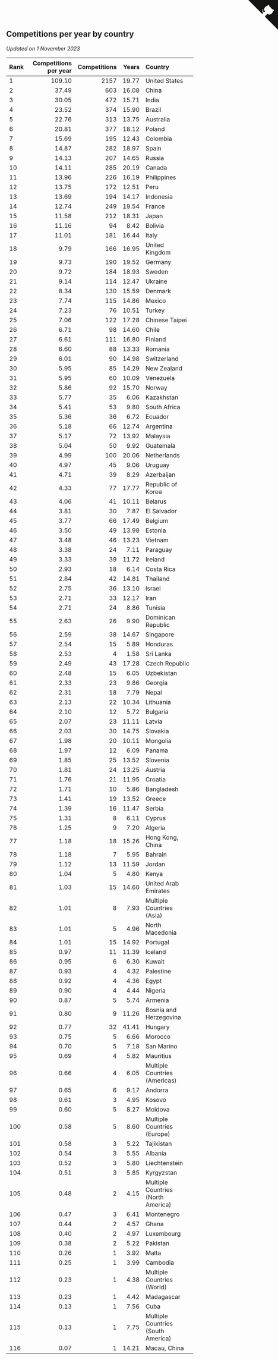 ## Competitions per year by country

*Updated on  1 November 2023*

| Rank | Competitions per year | Competitions | Years | Country |
| :--- | ---: | ---: | ---: | :--- |
| 1 | 109.10 | 2157 | 19.77 | United States |
| 2 | 37.49 | 603 | 16.08 | China |
| 3 | 30.05 | 472 | 15.71 | India |
| 4 | 23.52 | 374 | 15.90 | Brazil |
| 5 | 22.76 | 313 | 13.75 | Australia |
| 6 | 20.81 | 377 | 18.12 | Poland |
| 7 | 15.69 | 195 | 12.43 | Colombia |
| 8 | 14.87 | 282 | 18.97 | Spain |
| 9 | 14.13 | 207 | 14.65 | Russia |
| 10 | 14.11 | 285 | 20.19 | Canada |
| 11 | 13.96 | 226 | 16.19 | Philippines |
| 12 | 13.75 | 172 | 12.51 | Peru |
| 13 | 13.69 | 194 | 14.17 | Indonesia |
| 14 | 12.74 | 249 | 19.54 | France |
| 15 | 11.58 | 212 | 18.31 | Japan |
| 16 | 11.16 | 94 | 8.42 | Bolivia |
| 17 | 11.01 | 181 | 16.44 | Italy |
| 18 | 9.79 | 166 | 16.95 | United Kingdom |
| 19 | 9.73 | 190 | 19.52 | Germany |
| 20 | 9.72 | 184 | 18.93 | Sweden |
| 21 | 9.14 | 114 | 12.47 | Ukraine |
| 22 | 8.34 | 130 | 15.59 | Denmark |
| 23 | 7.74 | 115 | 14.86 | Mexico |
| 24 | 7.23 | 76 | 10.51 | Turkey |
| 25 | 7.06 | 122 | 17.28 | Chinese Taipei |
| 26 | 6.71 | 98 | 14.60 | Chile |
| 27 | 6.61 | 111 | 16.80 | Finland |
| 28 | 6.60 | 88 | 13.33 | Romania |
| 29 | 6.01 | 90 | 14.98 | Switzerland |
| 30 | 5.95 | 85 | 14.29 | New Zealand |
| 31 | 5.95 | 60 | 10.09 | Venezuela |
| 32 | 5.86 | 92 | 15.70 | Norway |
| 33 | 5.77 | 35 | 6.06 | Kazakhstan |
| 34 | 5.41 | 53 | 9.80 | South Africa |
| 35 | 5.36 | 36 | 6.72 | Ecuador |
| 36 | 5.18 | 66 | 12.74 | Argentina |
| 37 | 5.17 | 72 | 13.92 | Malaysia |
| 38 | 5.04 | 50 | 9.92 | Guatemala |
| 39 | 4.99 | 100 | 20.06 | Netherlands |
| 40 | 4.97 | 45 | 9.06 | Uruguay |
| 41 | 4.71 | 39 | 8.29 | Azerbaijan |
| 42 | 4.33 | 77 | 17.77 | Republic of Korea |
| 43 | 4.06 | 41 | 10.11 | Belarus |
| 44 | 3.81 | 30 | 7.87 | El Salvador |
| 45 | 3.77 | 66 | 17.49 | Belgium |
| 46 | 3.50 | 49 | 13.98 | Estonia |
| 47 | 3.48 | 46 | 13.23 | Vietnam |
| 48 | 3.38 | 24 | 7.11 | Paraguay |
| 49 | 3.33 | 39 | 11.72 | Ireland |
| 50 | 2.93 | 18 | 6.14 | Costa Rica |
| 51 | 2.84 | 42 | 14.81 | Thailand |
| 52 | 2.75 | 36 | 13.10 | Israel |
| 53 | 2.71 | 33 | 12.17 | Iran |
| 54 | 2.71 | 24 | 8.86 | Tunisia |
| 55 | 2.63 | 26 | 9.90 | Dominican Republic |
| 56 | 2.59 | 38 | 14.67 | Singapore |
| 57 | 2.54 | 15 | 5.89 | Honduras |
| 58 | 2.53 | 4 | 1.58 | Sri Lanka |
| 59 | 2.49 | 43 | 17.28 | Czech Republic |
| 60 | 2.48 | 15 | 6.05 | Uzbekistan |
| 61 | 2.33 | 23 | 9.86 | Georgia |
| 62 | 2.31 | 18 | 7.79 | Nepal |
| 63 | 2.13 | 22 | 10.34 | Lithuania |
| 64 | 2.10 | 12 | 5.72 | Bulgaria |
| 65 | 2.07 | 23 | 11.11 | Latvia |
| 66 | 2.03 | 30 | 14.75 | Slovakia |
| 67 | 1.98 | 20 | 10.11 | Mongolia |
| 68 | 1.97 | 12 | 6.09 | Panama |
| 69 | 1.85 | 25 | 13.52 | Slovenia |
| 70 | 1.81 | 24 | 13.25 | Austria |
| 71 | 1.76 | 21 | 11.95 | Croatia |
| 72 | 1.71 | 10 | 5.86 | Bangladesh |
| 73 | 1.41 | 19 | 13.52 | Greece |
| 74 | 1.39 | 16 | 11.47 | Serbia |
| 75 | 1.31 | 8 | 6.11 | Cyprus |
| 76 | 1.25 | 9 | 7.20 | Algeria |
| 77 | 1.18 | 18 | 15.26 | Hong Kong, China |
| 78 | 1.18 | 7 | 5.95 | Bahrain |
| 79 | 1.12 | 13 | 11.59 | Jordan |
| 80 | 1.04 | 5 | 4.80 | Kenya |
| 81 | 1.03 | 15 | 14.60 | United Arab Emirates |
| 82 | 1.01 | 8 | 7.93 | Multiple Countries (Asia) |
| 83 | 1.01 | 5 | 4.96 | North Macedonia |
| 84 | 1.01 | 15 | 14.92 | Portugal |
| 85 | 0.97 | 11 | 11.39 | Iceland |
| 86 | 0.95 | 6 | 6.30 | Kuwait |
| 87 | 0.93 | 4 | 4.32 | Palestine |
| 88 | 0.92 | 4 | 4.36 | Egypt |
| 89 | 0.90 | 4 | 4.44 | Nigeria |
| 90 | 0.87 | 5 | 5.74 | Armenia |
| 91 | 0.80 | 9 | 11.26 | Bosnia and Herzegovina |
| 92 | 0.77 | 32 | 41.41 | Hungary |
| 93 | 0.75 | 5 | 6.66 | Morocco |
| 94 | 0.70 | 5 | 7.18 | San Marino |
| 95 | 0.69 | 4 | 5.82 | Mauritius |
| 96 | 0.66 | 4 | 6.05 | Multiple Countries (Americas) |
| 97 | 0.65 | 6 | 9.17 | Andorra |
| 98 | 0.61 | 3 | 4.95 | Kosovo |
| 99 | 0.60 | 5 | 8.27 | Moldova |
| 100 | 0.58 | 5 | 8.60 | Multiple Countries (Europe) |
| 101 | 0.58 | 3 | 5.22 | Tajikistan |
| 102 | 0.54 | 3 | 5.55 | Albania |
| 103 | 0.52 | 3 | 5.80 | Liechtenstein |
| 104 | 0.51 | 3 | 5.85 | Kyrgyzstan |
| 105 | 0.48 | 2 | 4.15 | Multiple Countries (North America) |
| 106 | 0.47 | 3 | 6.41 | Montenegro |
| 107 | 0.44 | 2 | 4.57 | Ghana |
| 108 | 0.40 | 2 | 4.97 | Luxembourg |
| 109 | 0.38 | 2 | 5.22 | Pakistan |
| 110 | 0.26 | 1 | 3.92 | Malta |
| 111 | 0.25 | 1 | 3.99 | Cambodia |
| 112 | 0.23 | 1 | 4.38 | Multiple Countries (World) |
| 113 | 0.23 | 1 | 4.42 | Madagascar |
| 114 | 0.13 | 1 | 7.56 | Cuba |
| 115 | 0.13 | 1 | 7.75 | Multiple Countries (South America) |
| 116 | 0.07 | 1 | 14.21 | Macau, China |


<a href="https://github.com/JustinTimeCuber/wca_statistics" class="github-corner" aria-label="View source on Github"><svg width="80" height="80" viewBox="0 0 250 250" style="fill:#151513; color:#fff; position: absolute; top: 0; border: 0; right: 0;" aria-hidden="true"><path d="M0,0 L115,115 L130,115 L142,142 L250,250 L250,0 Z"></path><path d="M128.3,109.0 C113.8,99.7 119.0,89.6 119.0,89.6 C122.0,82.7 120.5,78.6 120.5,78.6 C119.2,72.0 123.4,76.3 123.4,76.3 C127.3,80.9 125.5,87.3 125.5,87.3 C122.9,97.6 130.6,101.9 134.4,103.2" fill="currentColor" style="transform-origin: 130px 106px;" class="octo-arm"></path><path d="M115.0,115.0 C114.9,115.1 118.7,116.5 119.8,115.4 L133.7,101.6 C136.9,99.2 139.9,98.4 142.2,98.6 C133.8,88.0 127.5,74.4 143.8,58.0 C148.5,53.4 154.0,51.2 159.7,51.0 C160.3,49.4 163.2,43.6 171.4,40.1 C171.4,40.1 176.1,42.5 178.8,56.2 C183.1,58.6 187.2,61.8 190.9,65.4 C194.5,69.0 197.7,73.2 200.1,77.6 C213.8,80.2 216.3,84.9 216.3,84.9 C212.7,93.1 206.9,96.0 205.4,96.6 C205.1,102.4 203.0,107.8 198.3,112.5 C181.9,128.9 168.3,122.5 157.7,114.1 C157.9,116.9 156.7,120.9 152.7,124.9 L141.0,136.5 C139.8,137.7 141.6,141.9 141.8,141.8 Z" fill="currentColor" class="octo-body"></path></svg></a><style>.github-corner:hover .octo-arm{animation:octocat-wave 560ms ease-in-out}@keyframes octocat-wave{0%,100%{transform:rotate(0)}20%,60%{transform:rotate(-25deg)}40%,80%{transform:rotate(10deg)}}@media (max-width:500px){.github-corner:hover .octo-arm{animation:none}.github-corner .octo-arm{animation:octocat-wave 560ms ease-in-out}}</style>
